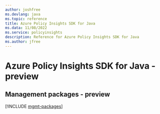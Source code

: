 ```yaml
---
author: joshfree
ms.devlang: java
ms.topic: reference
title: Azure Policy Insights SDK for Java
ms.data: 11/08/2022
ms.service: policyinsights
description: Reference for Azure Policy Insights SDK for Java
ms.author: jfree
---
```

# Azure Policy Insights SDK for Java - preview

## Management packages - preview
[!INCLUDE [mgmt-packages](policy-insights-mgmt-index.md)]